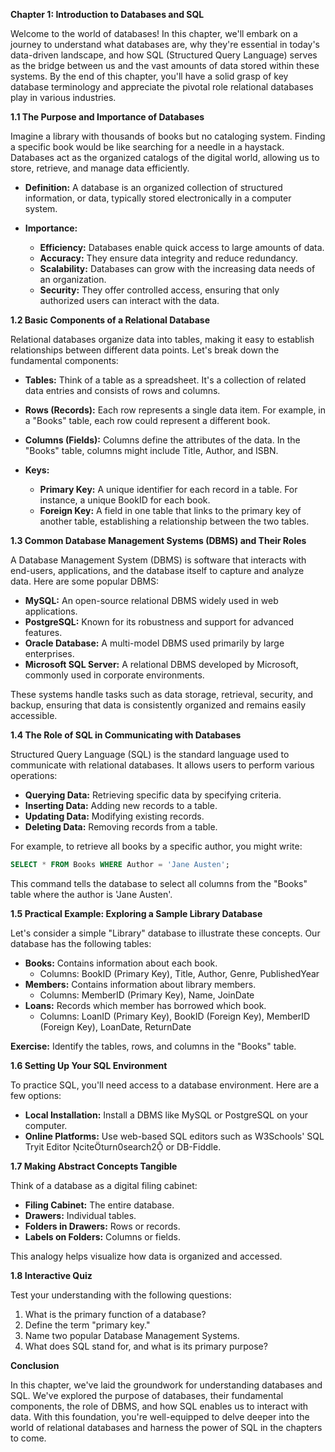 **Chapter 1: Introduction to Databases and SQL**

Welcome to the world of databases! In this chapter, we'll embark on a journey to understand what databases are, why they're essential in today's data-driven landscape, and how SQL (Structured Query Language) serves as the bridge between us and the vast amounts of data stored within these systems. By the end of this chapter, you'll have a solid grasp of key database terminology and appreciate the pivotal role relational databases play in various industries.

**1.1 The Purpose and Importance of Databases**

Imagine a library with thousands of books but no cataloging system. Finding a specific book would be like searching for a needle in a haystack. Databases act as the organized catalogs of the digital world, allowing us to store, retrieve, and manage data efficiently.

- **Definition:** A database is an organized collection of structured information, or data, typically stored electronically in a computer system.

- **Importance:**
  - **Efficiency:** Databases enable quick access to large amounts of data.
  - **Accuracy:** They ensure data integrity and reduce redundancy.
  - **Scalability:** Databases can grow with the increasing data needs of an organization.
  - **Security:** They offer controlled access, ensuring that only authorized users can interact with the data.

**1.2 Basic Components of a Relational Database**

Relational databases organize data into tables, making it easy to establish relationships between different data points. Let's break down the fundamental components:

- **Tables:** Think of a table as a spreadsheet. It's a collection of related data entries and consists of rows and columns.

- **Rows (Records):** Each row represents a single data item. For example, in a "Books" table, each row could represent a different book.

- **Columns (Fields):** Columns define the attributes of the data. In the "Books" table, columns might include Title, Author, and ISBN.

- **Keys:**
  - **Primary Key:** A unique identifier for each record in a table. For instance, a unique BookID for each book.
  - **Foreign Key:** A field in one table that links to the primary key of another table, establishing a relationship between the two tables.

**1.3 Common Database Management Systems (DBMS) and Their Roles**

A Database Management System (DBMS) is software that interacts with end-users, applications, and the database itself to capture and analyze data. Here are some popular DBMS:

- **MySQL:** An open-source relational DBMS widely used in web applications.
- **PostgreSQL:** Known for its robustness and support for advanced features.
- **Oracle Database:** A multi-model DBMS used primarily by large enterprises.
- **Microsoft SQL Server:** A relational DBMS developed by Microsoft, commonly used in corporate environments.

These systems handle tasks such as data storage, retrieval, security, and backup, ensuring that data is consistently organized and remains easily accessible.

**1.4 The Role of SQL in Communicating with Databases**

Structured Query Language (SQL) is the standard language used to communicate with relational databases. It allows users to perform various operations:

- **Querying Data:** Retrieving specific data by specifying criteria.
- **Inserting Data:** Adding new records to a table.
- **Updating Data:** Modifying existing records.
- **Deleting Data:** Removing records from a table.

For example, to retrieve all books by a specific author, you might write:

```sql
SELECT * FROM Books WHERE Author = 'Jane Austen';
```

This command tells the database to select all columns from the "Books" table where the author is 'Jane Austen'.

**1.5 Practical Example: Exploring a Sample Library Database**

Let's consider a simple "Library" database to illustrate these concepts. Our database has the following tables:

- **Books:** Contains information about each book.
  - Columns: BookID (Primary Key), Title, Author, Genre, PublishedYear
- **Members:** Contains information about library members.
  - Columns: MemberID (Primary Key), Name, JoinDate
- **Loans:** Records which member has borrowed which book.
  - Columns: LoanID (Primary Key), BookID (Foreign Key), MemberID (Foreign Key), LoanDate, ReturnDate

**Exercise:** Identify the tables, rows, and columns in the "Books" table.

**1.6 Setting Up Your SQL Environment**

To practice SQL, you'll need access to a database environment. Here are a few options:

- **Local Installation:** Install a DBMS like MySQL or PostgreSQL on your computer.
- **Online Platforms:** Use web-based SQL editors such as W3Schools' SQL Tryit Editor citeturn0search2 or DB-Fiddle.

**1.7 Making Abstract Concepts Tangible**

Think of a database as a digital filing cabinet:

- **Filing Cabinet:** The entire database.
- **Drawers:** Individual tables.
- **Folders in Drawers:** Rows or records.
- **Labels on Folders:** Columns or fields.

This analogy helps visualize how data is organized and accessed.

**1.8 Interactive Quiz**

Test your understanding with the following questions:

1. What is the primary function of a database?
2. Define the term "primary key."
3. Name two popular Database Management Systems.
4. What does SQL stand for, and what is its primary purpose?

**Conclusion**

In this chapter, we've laid the groundwork for understanding databases and SQL. We've explored the purpose of databases, their fundamental components, the role of DBMS, and how SQL enables us to interact with data. With this foundation, you're well-equipped to delve deeper into the world of relational databases and harness the power of SQL in the chapters to come. 
